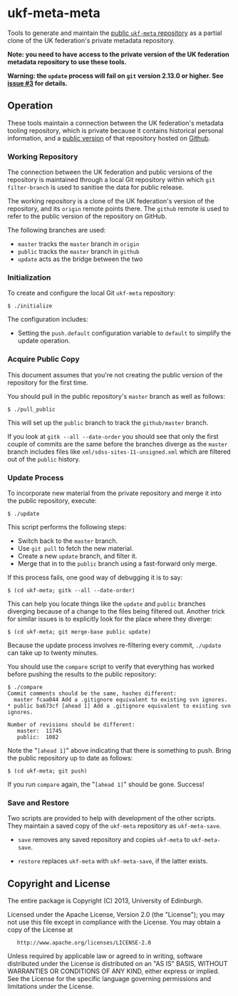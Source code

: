 # ukf-meta-meta

Tools to generate and maintain the
[public `ukf-meta` repository](https://github.com/ukf/ukf-meta) as
a partial clone of the UK federation's private metadata repository.

**Note: you need to have access to the private version of the
UK federation metadata repository to use these tools.**

**Warning: the `update` process will fail on `git` version 2.13.0 or higher.
See [issue #3](https://github.com/ukf/ukf-meta-meta/issues/3) for details.**

## Operation

These tools maintain a connection between the UK federation's
metadata tooling repository, which is
private because it contains historical personal information, and a
[public version](https://github.com/ukf/ukf-meta) of that repository hosted
on [Github](https://github.com/).

### Working Repository

The connection between the UK federation and public versions of the repository
is maintained through a local Git repository within which
`git filter-branch` is used to sanitise the data for public release.

The working repository is a clone of the UK federation's
version of the repository, and its `origin` remote points there. The `github`
remote is used to refer to the public version of the repository on GitHub.

The following branches are used:

* `master` tracks the `master` branch in `origin`
* `public` tracks the `master` branch in `github`
* `update` acts as the bridge between the two

### Initialization

To create and configure the local Git `ukf-meta` repository:

    $ ./initialize

The configuration includes:

* Setting the `push.default` configuration variable to `default` to
simplify the update operation.

### Acquire Public Copy

This document assumes that you're not creating the public version of the
repository for the first time.

You should pull in the public repository's `master` branch as well
as follows:

    $ ./pull_public

This will set up the `public` branch to track the `github/master` branch.

If you look at `gitk --all --date-order` you should see that only the first
couple of commits are the same before the branches diverge as the `master`
branch includes files like `xml/sdss-sites-11-unsigned.xml` which are filtered
out of the `public` history.

### Update Process

To incorporate new material from the private repository and merge it into the public
repository, execute:

    $ ./update

This script performs the following steps:

* Switch back to the `master` branch.
* Use `git pull` to fetch the new material.
* Create a new `update` branch, and filter it.
* Merge that in to the `public` branch using a fast-forward only merge.

If this process fails, one good way of debugging it is to say:

    $ (cd ukf-meta; gitk --all --date-order)

This can help you locate things like the `update` and `public` branches
diverging because of a change to the files being filtered out. Another trick
for similar issues is to explicitly look for the place where they diverge:

    $ (cd ukf-meta; git merge-base public update)

Because the update process involves re-filtering every commit,
`./update` can take up to twenty minutes.

You should use the `compare` script to verify that everything has worked
before pushing the results to the public repository:

    $ ./compare
    Commit comments should be the same, hashes different:
      master fcaa044 Add a .gitignore equivalent to existing svn ignores.
    * public ba673cf [ahead 1] Add a .gitignore equivalent to existing svn ignores.

    Number of revisions should be different:
       master:  11745
       public:  1082

Note the "`[ahead 1]`" above indicating that there is something to push. Bring the
public repository up to date as follows:

    $ (cd ukf-meta; git push)

If you run `compare` again, the "`[ahead 1]`" should be gone. Success!

### Save and Restore

Two scripts are provided to help with development of the other scripts. They maintain
a saved copy of the `ukf-meta` repository as `ukf-meta-save`.

* `save` removes any saved repository and copies `ukf-meta` to `ukf-meta-save`.

* `restore` replaces `ukf-meta` with `ukf-meta-save`, if the latter exists.

## Copyright and License

The entire package is Copyright (C) 2013, University of Edinburgh.

Licensed under the Apache License, Version 2.0 (the "License");
you may not use this file except in compliance with the License.
You may obtain a copy of the License at

       http://www.apache.org/licenses/LICENSE-2.0

Unless required by applicable law or agreed to in writing, software
distributed under the License is distributed on an "AS IS" BASIS,
WITHOUT WARRANTIES OR CONDITIONS OF ANY KIND, either express or implied.
See the License for the specific language governing permissions and
limitations under the License.
